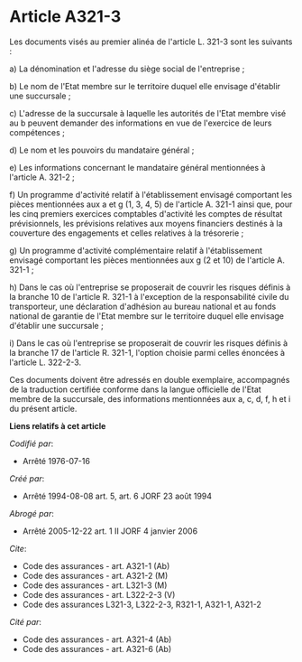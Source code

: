 # Article A321-3

Les documents visés au premier alinéa de l'article L. 321-3 sont les suivants :

a) La dénomination et l'adresse du siège social de l'entreprise ;

b) Le nom de l'Etat membre sur le territoire duquel elle envisage d'établir une succursale ;

c) L'adresse de la succursale à laquelle les autorités de l'Etat membre visé au b peuvent demander des informations en vue de
l'exercice de leurs compétences ;

d) Le nom et les pouvoirs du mandataire général ;

e) Les informations concernant le mandataire général mentionnées à l'article A. 321-2 ;

f) Un programme d'activité relatif à l'établissement envisagé comportant les pièces mentionnées aux a et g (1, 3, 4, 5) de
l'article A. 321-1 ainsi que, pour les cinq premiers exercices comptables d'activité les comptes de résultat prévisionnels,
les prévisions relatives aux moyens financiers destinés à la couverture des engagements et celles relatives à la trésorerie ;

g) Un programme d'activité complémentaire relatif à l'établissement envisagé comportant les pièces mentionnées aux g (2 et
10) de l'article A. 321-1 ;

h) Dans le cas où l'entreprise se proposerait de couvrir les risques définis à la branche 10 de l'article R. 321-1 à
l'exception de la responsabilité civile du transporteur, une déclaration d'adhésion au bureau national et au fonds national
de garantie de l'Etat membre sur le territoire duquel elle envisage d'établir une succursale ;

i) Dans le cas où l'entreprise se proposerait de couvrir les risques définis à la branche 17 de l'article R. 321-1, l'option
choisie parmi celles énoncées à l'article L. 322-2-3.

Ces documents doivent être adressés en double exemplaire, accompagnés de la traduction certifiée conforme dans la langue
officielle de l'Etat membre de la succursale, des informations mentionnées aux a, c, d, f, h et i du présent article.

**Liens relatifs à cet article**

_Codifié par_:

  - Arrêté 1976-07-16

_Créé par_:

  - Arrêté 1994-08-08 art. 5, art. 6 JORF 23 août 1994

_Abrogé par_:

  - Arrêté 2005-12-22 art. 1 II JORF 4 janvier 2006

_Cite_:

  - Code des assurances - art. A321-1 (Ab)
  - Code des assurances - art. A321-2 (M)
  - Code des assurances - art. L321-3 (M)
  - Code des assurances - art. L322-2-3 (V)
  - Code des assurances L321-3, L322-2-3, R321-1, A321-1, A321-2

_Cité par_:

  - Code des assurances - art. A321-4 (Ab)
  - Code des assurances - art. A321-6 (Ab)
